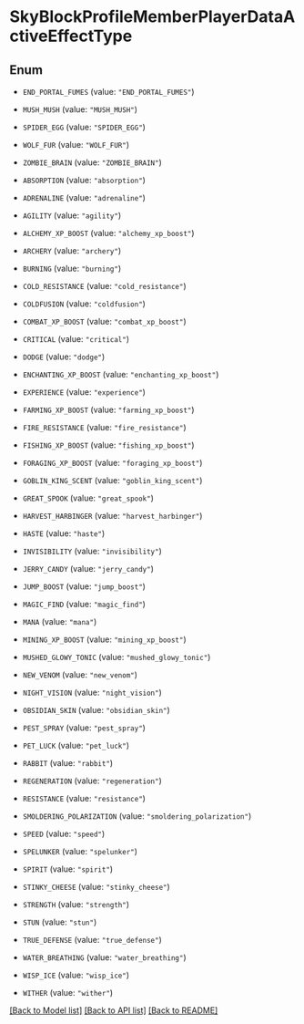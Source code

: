 # SkyBlockProfileMemberPlayerDataActiveEffectType

## Enum


* `END_PORTAL_FUMES` (value: `"END_PORTAL_FUMES"`)

* `MUSH_MUSH` (value: `"MUSH_MUSH"`)

* `SPIDER_EGG` (value: `"SPIDER_EGG"`)

* `WOLF_FUR` (value: `"WOLF_FUR"`)

* `ZOMBIE_BRAIN` (value: `"ZOMBIE_BRAIN"`)

* `ABSORPTION` (value: `"absorption"`)

* `ADRENALINE` (value: `"adrenaline"`)

* `AGILITY` (value: `"agility"`)

* `ALCHEMY_XP_BOOST` (value: `"alchemy_xp_boost"`)

* `ARCHERY` (value: `"archery"`)

* `BURNING` (value: `"burning"`)

* `COLD_RESISTANCE` (value: `"cold_resistance"`)

* `COLDFUSION` (value: `"coldfusion"`)

* `COMBAT_XP_BOOST` (value: `"combat_xp_boost"`)

* `CRITICAL` (value: `"critical"`)

* `DODGE` (value: `"dodge"`)

* `ENCHANTING_XP_BOOST` (value: `"enchanting_xp_boost"`)

* `EXPERIENCE` (value: `"experience"`)

* `FARMING_XP_BOOST` (value: `"farming_xp_boost"`)

* `FIRE_RESISTANCE` (value: `"fire_resistance"`)

* `FISHING_XP_BOOST` (value: `"fishing_xp_boost"`)

* `FORAGING_XP_BOOST` (value: `"foraging_xp_boost"`)

* `GOBLIN_KING_SCENT` (value: `"goblin_king_scent"`)

* `GREAT_SPOOK` (value: `"great_spook"`)

* `HARVEST_HARBINGER` (value: `"harvest_harbinger"`)

* `HASTE` (value: `"haste"`)

* `INVISIBILITY` (value: `"invisibility"`)

* `JERRY_CANDY` (value: `"jerry_candy"`)

* `JUMP_BOOST` (value: `"jump_boost"`)

* `MAGIC_FIND` (value: `"magic_find"`)

* `MANA` (value: `"mana"`)

* `MINING_XP_BOOST` (value: `"mining_xp_boost"`)

* `MUSHED_GLOWY_TONIC` (value: `"mushed_glowy_tonic"`)

* `NEW_VENOM` (value: `"new_venom"`)

* `NIGHT_VISION` (value: `"night_vision"`)

* `OBSIDIAN_SKIN` (value: `"obsidian_skin"`)

* `PEST_SPRAY` (value: `"pest_spray"`)

* `PET_LUCK` (value: `"pet_luck"`)

* `RABBIT` (value: `"rabbit"`)

* `REGENERATION` (value: `"regeneration"`)

* `RESISTANCE` (value: `"resistance"`)

* `SMOLDERING_POLARIZATION` (value: `"smoldering_polarization"`)

* `SPEED` (value: `"speed"`)

* `SPELUNKER` (value: `"spelunker"`)

* `SPIRIT` (value: `"spirit"`)

* `STINKY_CHEESE` (value: `"stinky_cheese"`)

* `STRENGTH` (value: `"strength"`)

* `STUN` (value: `"stun"`)

* `TRUE_DEFENSE` (value: `"true_defense"`)

* `WATER_BREATHING` (value: `"water_breathing"`)

* `WISP_ICE` (value: `"wisp_ice"`)

* `WITHER` (value: `"wither"`)


[[Back to Model list]](../README.md#documentation-for-models) [[Back to API list]](../README.md#documentation-for-api-endpoints) [[Back to README]](../README.md)


